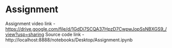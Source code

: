 # Assignment


Assignment video link - https://drive.google.com/file/d/1GdDi7SCQA37HpzD7CwpwJopSsNBXGS9_/view?usp=sharing
Source code link - http://localhost:8888/notebooks/Desktop/Assignment.ipynb

